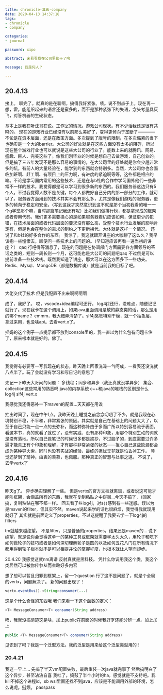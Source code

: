 ```yaml
---
title: chronicle-其五-company
date: 2020-04-13 14:37:18
tags: 
- chronicle
- company

categories:
- journal

password: xipo

abstract: 来看看我在公司里都干了啥

message: 我是何人？

---
```

## 20.4.13
接上。
聊完了。就真的是在聊啊。搞得我好紧张。啧。说不到点子上。现在再一想，霍，能组织起来的语言还是蛮多的，而不是那种紧张下的失语，念头考量具灰飞，对答机器的生硬状态。

基本上是我在听沈哥在说。工作室的情况。游戏公司现状。有不少话我还是很有共鸣的。
现在的游戏行业已经没有以前那么美好了，变得更倾向于垄断了————不论是在资本层面，还是在政策方面。多次提到了版号的限制，在多次缩紧的当下也确实是一个大的barrier。大公司的好处就是在这些方面没有太多的阻碍，所以现在整个游戏行业也可以就说是这些大公司的行业了。能数上来的就腾讯、网易、盛趣、巨人、完美这些了。像我们刚毕业的时候是想自己去做游戏，自己创业的。但是搞了三五年发现不是那么容易的事情的，在大公司里的好处就是你会少趟非常多的坑，有前人的大量经验在，能学到的东西就会特别多。当然，大公司你也会面临加班啊、赶工啊、有项目上的压力啊，有进度的紧迫啊等等，这些都是相应的嘛。不论是学习国内常用的这些技术，还是在与b社的合作中学习国外他们一些非常不一样的技术，我觉得都是可以学习到很多新的东西的。我们服务器这边只有5个人，不过我觉得人数不是关键，每个人都做好自己分内的那一部分的工作，就可以了。服务器方面用到的技术其实不会有那么多，尤其是像我们游戏的服务器，更多的倾向于稳定和安全。（写到这我才突然意识到这不就是那个当初我看的唯一一个g学堂那个嘛，当时那篇笔记我还有呢）比如我们做排行榜，都是拿现成的框架或者套用代码，我们更多需要操心的是如果服务器宕机应该如何，保证更少的犯错，在技术层面的或者代码层面的要求没有那么高，受整个技术行业发展的影响肯定有，但是也会在整体的需求的制约之下更新换代。大体就是这样一个情况。
还说了和b社的好多合作的东西。
我惊了，我这就跟开讲座的大咖聊了这么久？我早该抱一些憧憬去，顺便问一些技术上的问题的。（早知道应该再看一遍当初的讲座？）
qaq
行吧得等消息了，现在的问题是在协调部门方面需要各方面领导的答话之类的，短则一周长则一个月，这可能也是大公司的问题吧qaq
不过倒是可以提前准备一些技术栈。既然我知道了讲座，那大可以在这方面多下一些功夫。Redis、Mysql、MongoDB（都是数据库诶）就是当前我的目标了吧。

## 20.4.14
大佬交代了技术
但是我配置不出来啊啊啊啊

成了，我好了。
哎，vscode+idea编程可还行。
log4j2还行，没难点，随便记记就行了。现在我卡在这个调用上，如果java里面调用是放的静态类的话，那么是用的哪个name？
emmm，我大概弄清楚了。slf4j感觉特别干燥，就一个抽象层，拿过来用，也没啥api。去看vert.x了。

捏妈的这个例子一点提示都不放到console里的，我一直以为什么包有问题卡住了，原来根本就是好的。佛了。

## 20.4.15
我觉得有必要写一写我现在的状态。昨天晚上回家洗澡一气呵成，一看表还没洗就八点半了。玩了会就没有学习和写日记的意思了

先记一下昨天大哥问的问题：
多线程；同步和异步（我还真就没学异步）
集合、collection这些常用的熟悉吗
java的内存系统
c++和java的堆栈的区别是什么
log4j slf4j vert.x


我感觉我还得恶补一下maven的配置...天天都在用诶

抽出时间了，现在中午1点。我昨天晚上睡觉之前念念叨叨了不少，就是我现在心境特别不稳，不平和，非常紧张的原因。其实就是自己在基础上的问题太大了，以至于自己只能一点一点的去弥补，而这种弥补由于多而广所以特别容易流于表面。看这本书，真的就看了就过了，没有实践、没有那种印象，用那个特别生动的词就是没有落地。所以自己做笔记的时候很多都是摘抄，不过脑子的，到底需要过许多遍才能真正有个印象和理解，才有那种非常紧张的状态——担心自己这些缺漏都会成为某种导火索，同时也没有实战的经验，最终的担忧无非就是怕丢掉工作。
睡觉还梦到了琦神，由衷的羡慕，也佩服。那种真正的智慧与处事之道。
不说了，去学vertx了

## 20.4.16
昨天g了。
异步确实理解了一些。
但是vertx的官方文档就离谱，或者说这可能才能叫框架，会涵盖所有的东西，我就在复制粘贴之中徘徊...今天不搞了，（回家搞，复制粘贴在哪不都一样。
回去看了些log4j，对`${}`感到有一些迷惑。误以为是maven的filter，但其实不然。maven说起来学的话也很麻烦，我觉得我就现用就好了
其实就是前面定义了properties，不过这提醒了我要去学一下log4j的filters

tm就越来越绝望。
不是filter，只是普通的properties，结果还是maven的...
说下绝望，就是说你会觉得这单一的某种工具或框架就需要学太久太久，用轮子和吃下如何做轮子的技巧或者是如何深切理解轮子是圆的以及如何五花八门在所有情况下都用得到轮子根本就不是可以相提并论的掌握程度，也根本就让人望而却步。


20.4.20
我感觉这就nm离谱
反射真就是黑科技。
凭什么你调用我这个类，我这个类居然可以被你传参从而省略好多内容

想了想可以暂且归罪到框架上，留一个question
行了这不是问题了，就是个全局的vertx，问题解决了。
新的问题出现了！
```java
vertx.eventBus().<String>consumer(...)
```
这是个什么奇怪的东西哦
我们来看一下这个函数的定义：
```java
<T> MessageConsumer<T> consumer(String address)
```
唔，我就没搞清楚这是啥，加上public在前面的时候我好歹还能分辨一点。加上加上
```java
public <T> MessageConsumer<T> consumer(String address)
```
见识到了吗？我是一个泛型方法。我的泛型是用来给这个泛型类型用的！


### 20.4.21
我这一早上...
先搞了半天vm配置失败，最后重装一次java就完事了
然后搞明白了这个异步，甚至沾沾自喜
我吐了，捣鼓了半个小时的ha，感觉就是不支持吧。我kill不掉这个进程id，sb wsl里面还找不到java，应该是不能调用外部的环境，怎么说呢，挺烦。
passpass


